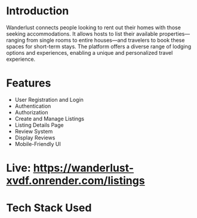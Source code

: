 # Introduction
Wanderlust connects people looking to rent out their homes with those seeking accommodations. It allows hosts to list their available properties—ranging from single rooms to entire houses—and travelers to book these spaces for short-term stays. The platform offers a diverse range of lodging options and experiences, enabling a unique and personalized travel experience.

# Features
- User Registration and Login  
- Authentication   
- Authorization  
- Create and Manage Listings  
- Listing Details Page  
- Review System  
- Display Reviews 
- Mobile-Friendly UI

# Live: https://wanderlust-xvdf.onrender.com/listings 

# Tech Stack Used
